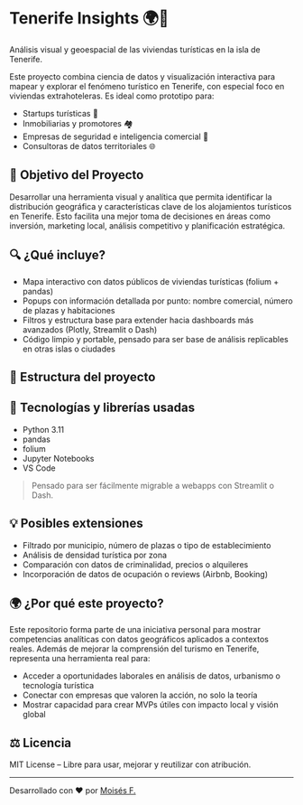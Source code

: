 # Tenerife Insights 🌍📌

Análisis visual y geoespacial de las viviendas turísticas en la isla de Tenerife.

Este proyecto combina ciencia de datos y visualización interactiva para mapear y explorar el fenómeno turístico en Tenerife, con especial foco en viviendas extrahoteleras. Es ideal como prototipo para:

- Startups turísticas 🧳
- Inmobiliarias y promotores 🏘️
- Empresas de seguridad e inteligencia comercial 🔐
- Consultoras de datos territoriales 🌐

## 🚀 Objetivo del Proyecto

Desarrollar una herramienta visual y analítica que permita identificar la distribución geográfica y características clave de los alojamientos turísticos en Tenerife. Esto facilita una mejor toma de decisiones en áreas como inversión, marketing local, análisis competitivo y planificación estratégica.

## 🔍 ¿Qué incluye?

- Mapa interactivo con datos públicos de viviendas turísticas (folium + pandas)
- Popups con información detallada por punto: nombre comercial, número de plazas y habitaciones
- Filtros y estructura base para extender hacia dashboards más avanzados (Plotly, Streamlit o Dash)
- Código limpio y portable, pensado para ser base de análisis replicables en otras islas o ciudades

## 📁 Estructura del proyecto


## 🧠 Tecnologías y librerías usadas

- Python 3.11
- pandas
- folium
- Jupyter Notebooks
- VS Code

> Pensado para ser fácilmente migrable a webapps con Streamlit o Dash.

## 💡 Posibles extensiones

- Filtrado por municipio, número de plazas o tipo de establecimiento
- Análisis de densidad turística por zona
- Comparación con datos de criminalidad, precios o alquileres
- Incorporación de datos de ocupación o reviews (Airbnb, Booking)

## 🌍 ¿Por qué este proyecto?

Este repositorio forma parte de una iniciativa personal para mostrar competencias analíticas con datos geográficos aplicados a contextos reales. Además de mejorar la comprensión del turismo en Tenerife, representa una herramienta real para:

- Acceder a oportunidades laborales en análisis de datos, urbanismo o tecnología turística
- Conectar con empresas que valoren la acción, no solo la teoría
- Mostrar capacidad para crear MVPs útiles con impacto local y visión global

## ⚖️ Licencia

MIT License – Libre para usar, mejorar y reutilizar con atribución.

---

Desarrollado con ❤️ por [Moisés F.](https://github.com/moisesfaponte)
